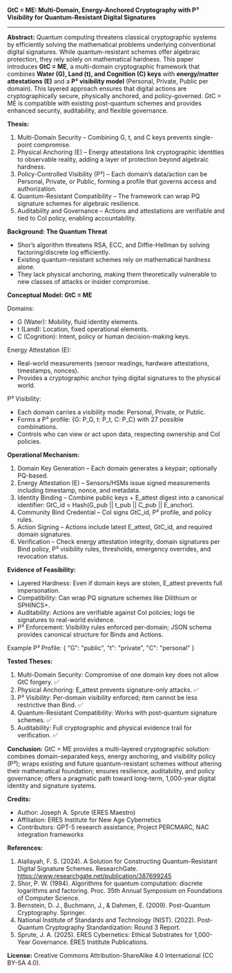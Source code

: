 **GtC = ME: Multi-Domain, Energy-Anchored Cryptography with P³ Visibility for Quantum-Resistant Digital Signatures**

---

**Abstract:**
Quantum computing threatens classical cryptographic systems by efficiently solving the mathematical problems underlying conventional digital signatures. While quantum-resistant schemes offer algebraic protection, they rely solely on mathematical hardness. This paper introduces **GtC = ME**, a multi-domain cryptographic framework that combines **Water (G), Land (t), and Cognition (C) keys** with **energy/matter attestations (E)** and a **P³ visibility model** (Personal, Private, Public per domain). This layered approach ensures that digital actions are cryptographically secure, physically anchored, and policy-governed. GtC = ME is compatible with existing post-quantum schemes and provides enhanced security, auditability, and flexible governance.

**Thesis:**
1. Multi-Domain Security – Combining G, t, and C keys prevents single-point compromise.
2. Physical Anchoring (E) – Energy attestations link cryptographic identities to observable reality, adding a layer of protection beyond algebraic hardness.
3. Policy-Controlled Visibility (P³) – Each domain’s data/action can be Personal, Private, or Public, forming a profile that governs access and authorization.
4. Quantum-Resistant Compatibility – The framework can wrap PQ signature schemes for algebraic resilience.
5. Auditability and Governance – Actions and attestations are verifiable and tied to CoI policy, enabling accountability.

**Background: The Quantum Threat**
- Shor’s algorithm threatens RSA, ECC, and Diffie-Hellman by solving factoring/discrete log efficiently.
- Existing quantum-resistant schemes rely on mathematical hardness alone.
- They lack physical anchoring, making them theoretically vulnerable to new classes of attacks or insider compromise.

**Conceptual Model: GtC = ME**

Domains:
- G (Water): Mobility, fluid identity elements.
- t (Land): Location, fixed operational elements.
- C (Cognition): Intent, policy or human decision-making keys.

Energy Attestation (E):
- Real-world measurements (sensor readings, hardware attestations, timestamps, nonces).
- Provides a cryptographic anchor tying digital signatures to the physical world.

P³ Visibility:
- Each domain carries a visibility mode: Personal, Private, or Public.
- Forms a P³ profile: {G: P_G, t: P_t, C: P_C} with 27 possible combinations.
- Controls who can view or act upon data, respecting ownership and CoI policies.

**Operational Mechanism:**
1. Domain Key Generation – Each domain generates a keypair; optionally PQ-based.
2. Energy Attestation (E) – Sensors/HSMs issue signed measurements including timestamp, nonce, and metadata.
3. Identity Binding – Combine public keys + E_attest digest into a canonical identifier: GtC_id = Hash(G_pub || t_pub || C_pub || E_anchor).
4. Community Bind Credential – CoI signs GtC_id, P³ profile, and policy rules.
5. Action Signing – Actions include latest E_attest, GtC_id, and required domain signatures.
6. Verification – Check energy attestation integrity, domain signatures per Bind policy, P³ visibility rules, thresholds, emergency overrides, and revocation status.

**Evidence of Feasibility:**
- Layered Hardness: Even if domain keys are stolen, E_attest prevents full impersonation.
- Compatibility: Can wrap PQ signature schemes like Dilithium or SPHINCS+.
- Auditability: Actions are verifiable against CoI policies; logs tie signatures to real-world evidence.
- P³ Enforcement: Visibility rules enforced per-domain; JSON schema provides canonical structure for Binds and Actions.

Example P³ Profile:
{
  "G": "public",
  "t": "private",
  "C": "personal"
}

**Tested Theses:**
1. Multi-Domain Security: Compromise of one domain key does not allow GtC forgery. ✅
2. Physical Anchoring: E_attest prevents signature-only attacks. ✅
3. P³ Visibility: Per-domain visibility enforced; item cannot be less restrictive than Bind. ✅
4. Quantum-Resistant Compatibility: Works with post-quantum signature schemes. ✅
5. Auditability: Full cryptographic and physical evidence trail for verification. ✅

**Conclusion:**
GtC = ME provides a multi-layered cryptographic solution: combines domain-separated keys, energy anchoring, and visibility policy (P³); wraps existing and future quantum-resistant schemes without altering their mathematical foundation; ensures resilience, auditability, and policy governance; offers a pragmatic path toward long-term, 1,000-year digital identity and signature systems.

**Credits:**
- Author: Joseph A. Sprute (ERES Maestro)
- Affiliation: ERES Institute for New Age Cybernetics
- Contributors: GPT-5 research assistance, Project PERCMARC, NAC integration frameworks

**References:**
1. Alallayah, F. S. (2024). A Solution for Constructing Quantum-Resistant Digital Signature Schemes. ResearchGate. https://www.researchgate.net/publication/387699245
2. Shor, P. W. (1994). Algorithms for quantum computation: discrete logarithms and factoring. Proc. 35th Annual Symposium on Foundations of Computer Science.
3. Bernstein, D. J., Buchmann, J., & Dahmen, E. (2009). Post-Quantum Cryptography. Springer.
4. National Institute of Standards and Technology (NIST). (2022). Post-Quantum Cryptography Standardization: Round 3 Report.
5. Sprute, J. A. (2025). ERES Cybernetics: Ethical Substrates for 1,000-Year Governance. ERES Institute Publications.

**License:**
Creative Commons Attribution-ShareAlike 4.0 International (CC BY-SA 4.0).

